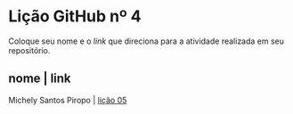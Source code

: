 # Lição GitHub nº 4

Coloque seu nome e o *link* que direciona para a atividade realizada em seu repositório.

nome | link
------------------
Michely Santos Piropo  | [lição 05](https://github.com/Michelyy/Li-o-04)

